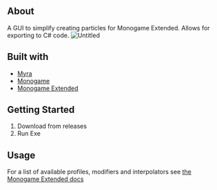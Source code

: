 ## About
A GUI to simplify creating particles for Monogame Extended. Allows for exporting to C# code.
![Untitled](https://user-images.githubusercontent.com/60484127/200315507-5d8503e4-9a38-4492-bcec-ebb8bffcb6bf.png)

## Built with
* [Myra](https://github.com/rds1983/Myra)
* [Monogame](https://github.com/MonoGame/MonoGame)
* [Monogame Extended](https://github.com/craftworkgames/MonoGame.Extended)


## Getting Started
1. Download from releases
2. Run Exe

## Usage
For a list of available profiles, modifiers and interpolators see [the Monogame Extended docs](https://www.monogameextended.net/docs/features/particles/particles)
